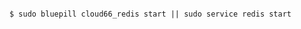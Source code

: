 <!-- layout:code post: database-backup_note -->

```

$ sudo bluepill cloud66_redis start || sudo service redis start 

```
